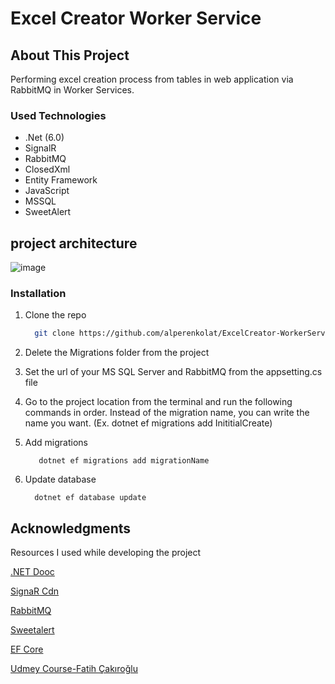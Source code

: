 # Excel Creator Worker Service

## About This Project

Performing excel creation process from tables in web application via RabbitMQ in Worker Services.
### Used Technologies
* .Net (6.0)
* SignalR
* RabbitMQ
* ClosedXml
* Entity Framework
* JavaScript
* MSSQL
* SweetAlert


## project architecture
![image](https://user-images.githubusercontent.com/73352908/230746992-1731f237-07be-43a9-814e-57eefaa7de73.png)

### Installation

1. Clone the repo
   ```sh
     git clone https://github.com/alperenkolat/ExcelCreator-WorkerService.git
   ```
   
2. Delete the Migrations folder from the project
3. Set the url of your MS SQL Server and RabbitMQ from the appsetting.cs file
4. Go to the project location from the terminal and run the following commands in order. Instead of the migration name, you can write the name you want. (Ex. dotnet ef migrations add InititialCreate)
5. Add migrations
   ```
      dotnet ef migrations add migrationName
   ```
6. Update database
   ```
     dotnet ef database update
   ```
## Acknowledgments
Resources I used while developing the project

[.NET Dooc](https://learn.microsoft.com/en-us/dotnet/)

[SignaR Cdn](https://cdnjs.com/libraries/aspnet-signalr)

[RabbitMQ](https://www.rabbitmq.com/)

[Sweetalert](https://sweetalert2.github.io/)

[EF Core](https://www.entityframeworktutorial.net/)

[Udmey Course-Fatih Çakıroğlu](https://www.udemy.com/share/102rNc3@t65bWcgZIRLE1qpFaUUpYJLvQkWHpzQnJmTMSEq27Bs66TmS71n1Bg7fpdQLf3-5fQ==/)
